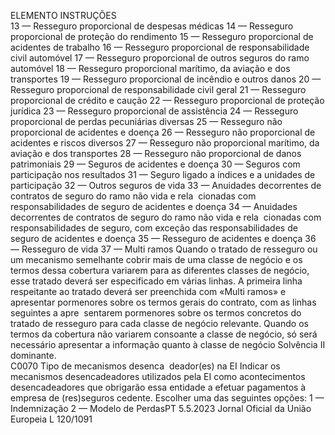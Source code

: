  
ELEMENTO  INSTRUÇÕES  
13 — Resseguro proporcional de despesas médicas 
14 — Resseguro proporcional de proteção do rendimento 
15 — Resseguro proporcional de acidentes de trabalho 
16 — Resseguro proporcional de responsabilidade civil automóvel 
17 — Resseguro proporcional de outros seguros do ramo automóvel 
18 — Resseguro proporcional marítimo, da aviação e dos transportes 
19 — Resseguro proporcional de incêndio e outros danos 
20 — Resseguro proporcional de responsabilidade civil geral 
21 — Resseguro proporcional de crédito e caução 
22 — Resseguro proporcional de proteção jurídica 
23 — Resseguro proporcional de assistência 
24 — Resseguro proporcional de perdas pecuniárias diversas 
25 — Resseguro não proporcional de acidentes e doença 
26 — Resseguro não proporcional de acidentes e riscos diversos 
27 — Resseguro não proporcional marítimo, da aviação e dos transportes 
28 — Resseguro não proporcional de danos patrimoniais 
29 — Seguros de acidentes e doença 
30 — Seguros com participação nos resultados 
31 — Seguro ligado a índices e a unidades de participação 
32 — Outros seguros de vida 
33 — Anuidades decorrentes de contratos de seguro do ramo não vida e rela ­
cionadas com responsabilidades de seguro de acidentes e doença 
34 — Anuidades decorrentes de contratos de seguro do ramo não vida e rela ­
cionadas com responsabilidades de seguro, com exceção das responsabilidades de 
seguro de acidentes e doença 
35 — Resseguro de acidentes e doença 
36 — Resseguro de vida 
37 — Multi ramos 
Quando o tratado de resseguro ou um mecanismo semelhante cobrir mais de uma 
classe de negócio e os termos dessa cobertura variarem para as diferentes classes 
de negócio, esse tratado deverá ser especificado em várias linhas. A primeira linha 
respeitante ao tratado deverá ser preenchida com «Multi ramos» e apresentar 
pormenores sobre os termos gerais do contrato, com as linhas seguintes a apre ­
sentarem pormenores sobre os termos concretos do tratado de resseguro para 
cada classe de negócio relevante. Quando os termos da cobertura não variarem 
consoante a classe de negócio, só será necessário apresentar a informação quanto 
à classe de negócio Solvência II dominante.  
C0070  Tipo de mecanismos desenca ­
deador(es) na EI  Indicar os mecanismos desencadeadores utilizados pela EI como acontecimentos 
desencadeadores que obrigarão essa entidade a efetuar pagamentos à empresa de 
(res)seguros cedente. Escolher uma das seguintes opções: 
1 — Indemnização 
2 — Modelo de PerdasPT  5.5.2023 Jornal Oficial da União Europeia L 120/1091